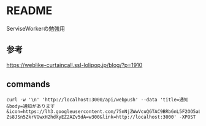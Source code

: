 # README

ServiseWorkerの勉強用

## 参考

https://weblike-curtaincall.ssl-lolipop.jp/blog/?p=1910

## commands

```
curl -w '\n' 'http://localhost:3000/api/webpush' --data 'title=通知&body=通知があります&icon=https://lh3.googleusercontent.com/75nNjZWwVcuQGTAC9BRbGnL5F2OO5aLG4TE66-Zs8JSn5ZkrVGwxH2hdXyEZ2AZv5dA=w300&link=http://localhost:3000' -XPOST
```
